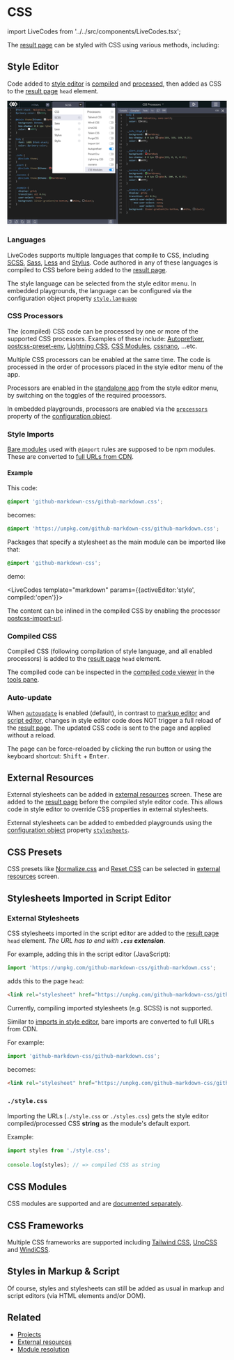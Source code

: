 # CSS

import LiveCodes from '../../src/components/LiveCodes.tsx';

The [result page](./result.md) can be styled with CSS using various methods, including:

## Style Editor

Code added to [style editor](./projects.md#style-editor) is [compiled](#languages) and [processed](#css-processors), then added as CSS to the [result page](./result.md) `head` element.

![LiveCodes styles](../../static/img/screenshots/css-processors.png)

### Languages

LiveCodes supports multiple languages that compile to CSS, including [SCSS](../languages/scss.md), [Sass](../languages/sass.md), [Less](../languages/less.md) and [Stylus](../languages/stylus.md). Code authored in any of these languages is compiled to CSS before being added to the [result page](./result.md).

The style language can be selected from the style editor menu. In embedded playgrounds, the language can be configured via the configuration object property [`style.language`](../configuration/configuration-object.md#style)

### CSS Processors

The (compiled) CSS code can be processed by one or more of the supported CSS processors. Examples of these include: [Autoprefixer](../languages/autoprefixer.md), [postcss-preset-env](../languages/postcssPresetEnv.md), [Lightning CSS](../languages/lightningcss.md), [CSS Modules](../languages/cssmodules.md), [cssnano](../languages/cssnano.md), ...etc.

Multiple CSS processors can be enabled at the same time. The code is processed in the order of processors placed in the style editor menu of the app.

Processors are enabled in the [standalone app](../getting-started.md#standalone-app) from the style editor menu, by switching on the toggles of the required processors.

In embedded playgrounds, processors are enabled via the [`processors`](../configuration/configuration-object.md#processors) property of the [configuration object](../configuration/configuration-object.md).

### Style Imports

[Bare modules](./module-resolution.md#bare-module-imports) used with `@import` rules are supposed to be npm modules. These are converted to [full URLs from CDN](./module-resolution.md#cdn-providers).

#### Example

This code:

```css
@import 'github-markdown-css/github-markdown.css';
```

becomes:

```css
@import 'https://unpkg.com/github-markdown-css/github-markdown.css';
```

Packages that specify a stylesheet as the main module can be imported like that:

```css
@import 'github-markdown-css';
```

demo:

<LiveCodes template="markdown" params={{activeEditor:'style', compiled:'open'}}></LiveCodes>

The content can be inlined in the compiled CSS by enabling the processor [postcss-import-url](../languages/postcssImportUrl.md).

### Compiled CSS

Compiled CSS (following compilation of style language, and all enabled processors) is added to the [result page](./result.md) `head` element.

The compiled code can be inspected in the [compiled code viewer](./compiled-code.md) in the [tools pane](./tools-pane.md).

### Auto-update

When [`autoupdate`](../configuration/configuration-object.md#autoupdate) is enabled (default), in contrast to [markup editor](./projects.md#markup-editor) and [script editor](./projects.md#script-editor), changes in style editor code does NOT trigger a full reload of the [result page](./result.md). The updated CSS code is sent to the page and applied without a reload.

The page can be force-reloaded by clicking the run button or using the keyboard shortcut: <kbd>Shift</kbd>&nbsp;+&nbsp;<kbd>Enter</kbd>.

## External Resources

External stylesheets can be added in [external resources](./external-resources.md) screen. These are added to the [result page](./result.md) before the compiled style editor code. This allows code in style editor to override CSS properties in external stylesheets.

External stylesheets can be added to embedded playgrounds using the [configuration object](../configuration/configuration-object.md) property [`stylesheets`](../configuration/configuration-object.md#stylesheets).

## CSS Presets

CSS presets like [Normalize.css](https://necolas.github.io/normalize.css/) and [Reset CSS](https://meyerweb.com/eric/tools/css/reset/) can be selected in [external resources](./external-resources.md#css-presets) screen.

## Stylesheets Imported in Script Editor

### External Stylesheets

CSS stylesheets imported in the script editor are added to the [result page](./result.md) `head` element. _The URL has to end with **`.css` extension**_.

For example, adding this in the script editor (JavaScript):

```js
import 'https://unpkg.com/github-markdown-css/github-markdown.css';
```

adds this to the page `head`:

```html
<link rel="stylesheet" href="https://unpkg.com/github-markdown-css/github-markdown.css" />
```

Currently, compiling imported stylesheets (e.g. SCSS) is not supported.

Similar to [imports in style editor](#style-imports), bare imports are converted to full URLs from CDN.

For example:

```js
import 'github-markdown-css/github-markdown.css';
```

becomes:

```html
<link rel="stylesheet" href="https://unpkg.com/github-markdown-css/github-markdown.css" />
```

### `./style.css`

Importing the URLs (`./style.css` or `./styles.css`) gets the style editor compiled/processed CSS **string** as the module's default export.

Example:

```js
import styles from './style.css';

console.log(styles); // => compiled CSS as string
```

## CSS Modules

CSS modules are supported and are [documented separately](../languages/cssmodules.md).

## CSS Frameworks

Multiple CSS frameworks are supported including [Tailwind CSS](../languages/tailwindcss.md), [UnoCSS](../languages/unocss.md) and [WindiCSS](../languages/windicss.md).

## Styles in Markup & Script

Of course, styles and stylesheets can still be added as usual in markup and script editors (via HTML elements and/or DOM).

## Related

- [Projects](./projects.md)
- [External resources](./external-resources.md)
- [Module resolution](./module-resolution.md)
